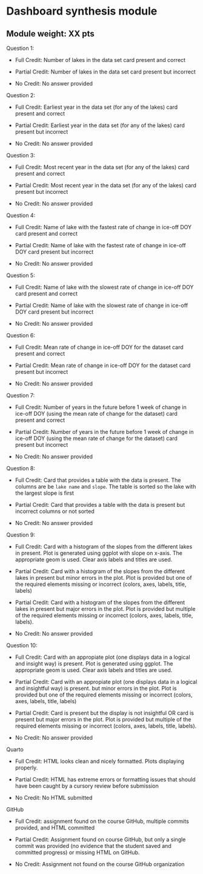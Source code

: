 # Dashboard synthesis module

## Module weight: XX pts

Question 1:

- Full Credit: Number of lakes in the data set card present and correct

- Partial Credit: Number of lakes in the data set card present but incorrect

- No Credit: No answer provided

Question 2:

- Full Credit: Earliest year in the data set (for any of the lakes) card present and correct

- Partial Credit: Earliest year in the data set (for any of the lakes) card present but incorrect

- No Credit: No answer provided

Question 3:

- Full Credit: Most recent year in the data set (for any of the lakes) card present and correct

- Partial Credit: Most recent year in the data set (for any of the lakes) card present but incorrect

- No Credit: No answer provided

Question 4:

- Full Credit: Name of lake with the fastest rate of change in ice-off DOY card present and correct

- Partial Credit: Name of lake with the fastest rate of change in ice-off DOY card present but incorrect

- No Credit: No answer provided

Question 5:

- Full Credit: Name of lake with the slowest rate of change in ice-off DOY card present and correct

- Partial Credit: Name of lake with the slowest rate of change in ice-off DOY card present but incorrect

- No Credit: No answer provided


Question 6:

- Full Credit: Mean rate of change in ice-off DOY for the dataset card present and correct

- Partial Credit: Mean rate of change in ice-off DOY for the dataset card present but incorrect

- No Credit: No answer provided

Question 7:

- Full Credit: Number of years in the future before 1 week of change in ice-off DOY (using the mean rate of change for the dataset) card present and correct

- Partial Credit: Number of years in the future before 1 week of change in ice-off DOY (using the mean rate of change for the dataset) card present but incorrect

- No Credit: No answer provided

Question 8:

- Full Credit: Card that provides a table with the data is present. The columns are be `lake name` and `slope`. The table is sorted so the lake with the largest slope is first

- Partial Credit: Card that provides a table with the data is present but incorrect columns or not sorted

- No Credit: No answer provided

Question 9:

- Full Credit: Card with a histogram of the slopes from the different lakes in present. Plot is generated using ggplot with slope on x-axis.  The appropriate geom is used.  Clear axis labels and titles are used.

- Partial Credit: Card with a histogram of the slopes from the different lakes in present but minor errors in the plot. Plot is provided but one of the required elements missing or incorrect (colors, axes, labels, title, labels)

- Partial Credit: Card with a histogram of the slopes from the different lakes in present but major errors in the plot. Plot is provided but multiple of the required elements missing or incorrect (colors, axes, labels, title, labels).

- No Credit: No answer provided

Question 10:

- Full Credit: Card with an appropiate plot (one displays data in a logical and insight way) is present. Plot is generated using ggplot. The appropriate geom is used.  Clear axis labels and titles are used.

- Partial Credit: Card with an appropiate plot (one displays data in a logical and insightful way) is present. but minor errors in the plot. Plot is provided but one of the required elements missing or incorrect (colors, axes, labels, title, labels)

- Partial Credit: Card is present but the display is not insightful OR card is present but major errors in the plot. Plot is provided but multiple of the required elements missing or incorrect (colors, axes, labels, title, labels).

- No Credit: No answer provided

Quarto

-   Full Credit: HTML looks clean and nicely formatted. Plots displaying properly.

-   Partial Credit: HTML has extreme errors or formatting issues that should have been caught by a cursory review before submission

-   No Credit: No HTML submitted

GitHub

-   Full Credit: assignment found on the course GitHub, multiple commits provided, and HTML committed

-   Partial Credit: Assignment found on course GitHub, but only a single commit was provided (no evidence that the student saved and committed progress) or missing HTML on GitHub.

-   No Credit: Assignment not found on the course GitHub organization
